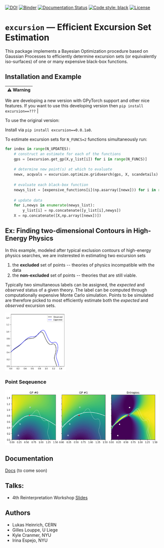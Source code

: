 [![DOI](https://zenodo.org/badge/DOI/10.5281/zenodo.1634427.svg)](https://zenodo.org/badge/latestdoi/146087019)
[![Binder](https://mybinder.org/badge_logo.svg)](https://mybinder.org/v2/gh/irinaespejo/excursion/master?urlpath=https%3A%2F%2Fgithub.com%2Firinaespejo%2Fexcursion%2Fblob%2Fmaster%2Fexamples%2Ftutorial_1D.ipynb)
[![Documentation Status](https://readthedocs.org/projects/excursion/badge/?version=latest)](https://excursion.readthedocs.io/en/latest/?badge=latest)
[![Code style: black](https://img.shields.io/badge/code%20style-black-000000.svg)](https://github.com/psf/black)
[![License](https://img.shields.io/badge/License-Apache%202.0-blue.svg)](https://opensource.org/licenses/Apache-2.0)


# `excursion` — Efficient Excursion Set Estimation 

This package implements a Bayesian Optimization procedure based on Gaussian Processes to efficiently determine excursion sets (or equivalently iso-surfaces) of one or many expensive black-box functions.


## Installation and Example

:warning: Warning |
----------------- |
We are developing a new version with GPyTorch support and other nice features. 
If you want to use this developing version then `pip install excursion==???` |


To use the original version:

Install via `pip install excursion==0.0.1a0`.

To estimate excursion sets for `N_FUNCS=2` functions simultaneously run:

```python
for index in range(N_UPDATES):
	# construct an estimate for each of the functions
	gps = [excursion.get_gp(X,y_list[i]) for i in range(N_FUNCS)]

    # determine new point(s) at which to evaluate
    newx, acqvals = excursion.optimize.gridsearch(gps, X, scandetails)

    # evaluate each black-box function
    newys_list = [expensive_functions[i](np.asarray([newx])) for i in range(N_FUNCS)]

    # update data
    for i,newys in enumerate(newys_list):
        y_list[i] = np.concatenate([y_list[i],newys])
    X = np.concatenate([X,np.array([newx])])
```

## Ex: Finding two-dimensional Contours in High-Energy Physics

In this example, modeled after typical exclusion contours of high-energy physics searches, we are insterested in estimating two excursion sets

1. the **excluded** set of points -- theories of physics incompatible with the data
2. the **non-excluded** set of points -- theories that are still viable.

Typically two simultaneous labels can be assigned, the *expected* and *observed* status of a given theory. The label can be computed through computationally expensive Monte Carlo simulation. Points to be simulated are therefore picked to most efficiently estimate both the *expected* and *observed* excursion sets.

<img src="./assets/truth.png" width=200/>

### Point Seqeuence

<img src="./assets/example.gif" width=600/>

## Documentation

[Docs](https://excursion.readthedocs.io/en/latest/) (to come soon)


## Talks:

* 4th Reinterpretation Workshop [Slides](https://indico.cern.ch/event/702612/contributions/2958660/attachments/1649620/2638023/Contours.pdf)

## Authors

* Lukas Heinrich, CERN
* Gilles Louppe, U Liege
* Kyle Cranmer, NYU
* Irina Espejo, NYU